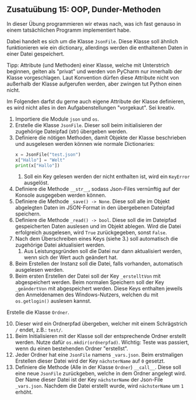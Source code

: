 
## Zusatuübung 15: OOP, Dunder-Methoden

In dieser Übung programmieren wir etwas nach, was ich fast genauso in einem tatsächlichen
Programm implementiert habe.

Dabei handelt es sich um die Klasse `JsonFile`.
Diese Klasse soll ähnlich funktionieren wie ein dictionary, allerdings werden die enthaltenen
Daten in einer Datei gespeichert.

Tipp: Attribute (und Methoden) einer Klasse, welche mit Unterstrich beginnen, gelten als
"privat" und werden von PyCharm nur innerhalb der Klasse vorgeschlagen.
Laut Konvention dürfen diese Attribute nicht von außerhalb der Klasse aufgerufen werden,
aber zwingen tut Python einen nicht.

Im Folgenden darfst du gerne auch eigene Attribute der Klasse definieren, es wird nicht alles
in den Aufgabenstellungen "vorgekaut". Sei kreativ.

1. Importiere die Module `json` und `os`.
2. Erstelle die Klasse `JsonFile`.
Dieser soll beim initialisieren der zugehörige Dateipfad (str) übergeben werden.
3. Definiere die nötigen Methoden, damit Objekte der Klasse beschrieben und ausgelesen werden
können wie normale Dictionaries:
    ```py
    x = JsonFile("test.json")
    x["Hallo"] = "Welt"
    print(x["Hallo"])
    ```
   1. Soll ein Key gelesen werden der nicht enthalten ist, wird ein `KeyError` ausgelöst.
4. Definiere die Methode `__str__`, sodass Json-Files vernünftig auf der Konsole ausgegeben werden können.
5. Definiere die Methode `_save() -> None`.
Diese soll alle im Objekt abgelegten Daten im JSON-Format in den übergebenen Dateipfad speichern.
6. Definiere die Methode `_read() -> bool`.
Diese soll die im Dateipfad gespeicherten Daten auslesen und im Objekt ablegen.
Wird die Datei erfolgreich ausgelesen, wird `True` zurückgegeben, sonst `False`.
7. Nach dem Überschreiben eines Keys (siehe 3.) soll automatisch die zugehörige Datei
aktualisiert werden.
   1. Aus Leistungsgründen soll die Datei nur dann aktualisiert werden, wenn sich der Wert
   auch geändert hat.
8. Beim Erstellen der Instanz soll die Datei, falls vorhanden, automatisch ausgelesen werden.
9. Beim ersten Erstellen der Datei soll der Key `_erstelltVon` mit abgespeichert werden.
Beim normalen Speichern soll der Key `_geändertVon` mit abgespeichert werden.
Diese Keys enthalten jeweils den Anmeldenamen des Windows-Nutzers, welchen du mit `os.getlogin()`
auslesen kannst.

Erstelle die Klasse `Ordner`.

10. Dieser wird ein Ordnerpfad übergeben, welcher mit einem Schrägstrich `/` endet, z.B.: `test/`.
11. Beim Initialisieren mit der Klasse soll der entsprechende Ordner erstellt werden.
Nutze dafür `os.mkdir(ordnerpfad)`.
Wichtig: Teste was passiert, wenn du einen bestehenden Ordner "erstellst".
12. Jeder Ordner hat eine `JsonFile` namens `_vars.json`.
Beim erstmaligen Erstellen dieser Datei wird der Key `nächsterName` auf `0` gesetzt.
13. Definiere die Methode (Alle in der Klasse `Ordner`) `__call__`.
Diese soll eine neue `JsonFile` zurückgeben, welche in dem Ordner angelegt wird.
Der Name dieser Datei ist der Key `nächsterName` der Json-File `_vars.json`.
Nachdem die Datei erstellt wurde, wird `nächsterName` um `1` erhöht.



